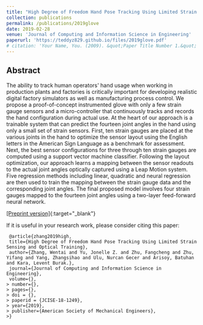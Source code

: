 ```yaml
---
title: "High Degree of Freedom Hand Pose Tracking Using Limited Strain Sensing and Optical Training"
collection: publications
permalink: /publications/2019glove
date: 2019-02-28
venue: 'Journal of Computing and Information Science in Engineering'
paperurl: 'https://teddyz829.github.io/files/2019glove.pdf'
# citation: 'Your Name, You. (2009). &quot;Paper Title Number 1.&quot; <i>Journal 1</i>. 1(1).'
---
```


## Abstract

The ability to track human operators' hand usage when working in production plants and factories is critically important for developing realistic  digital factory simulators as well as manufacturing process control.  We propose a proof-of-concept instrumented glove with only a few strain gauge sensors and a micro-controller that continuously tracks and records the hand configuration during actual use. At the heart of our approach is a trainable system that can predict the fourteen joint angles in the hand using only a small set of strain sensors. First, ten strain gauges are  placed at the various joints in the hand to optimize the sensor layout using the English letters in the American Sign Language as a benchmark for assessment. Next, the best sensor configurations for three through ten strain gauges are computed using a support vector machine classifier. Following the layout optimization, our approach learns a mapping between the sensor readouts to the actual joint angles optically captured using a Leap Motion system. Five regression methods including linear, quadratic  and neural regression are then used to train the mapping  between the strain gauge data and the corresponding joint angles. The final proposed model involves four strain gauges mapped to the fourteen joint angles using a two-layer feed-forward neural network.

[[Preprint version]](https://teddyz829.github.io/files/2019glove.pdf){:target="_blank"}

If it is useful in your research work, please consider citing this paper:

```
 @article{zhang2019high,  
 title={High Degree of Freedom Hand Pose Tracking Using Limited Strain Sensing and Optical Training},  
 author={Zhang, Wentai and Yu, Jonelle Z. and Zhu, Fangcheng and Zhu, Yifang and Yang, Zhangsihao and Ulu, Nurcan Gecer and Arisoy, Batuhan and Kara, Levent Burak.},  
 journal={Journal of Computing and Information Science in Engineering},  
 volume={},  
> number={},  
> pages={},  
> doi = {},  
> paperid = {JCISE-18-1249},  
> year={2019},  
> publisher={American Society of Mechanical Engineers},  
>}
```